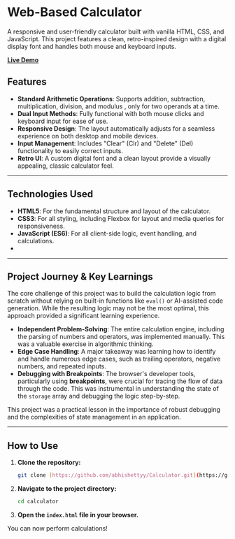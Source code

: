 # Web-Based Calculator

A responsive and user-friendly calculator built with vanilla HTML, CSS, and JavaScript. This project features a clean, 
retro-inspired design with a digital display font and handles both mouse and keyboard inputs.

[**Live Demo**](https://abhishettyy.github.io/Calculator/) 

## Features

* **Standard Arithmetic Operations**: Supports addition, subtraction, multiplication, division, and modulus , only for two operands at a time.
* **Dual Input Methods**: Fully functional with both mouse clicks and keyboard input for ease of use.
* **Responsive Design**: The layout automatically adjusts for a seamless experience on both desktop and mobile devices.
* **Input Management**: Includes "Clear" (Clr) and "Delete" (Del) functionality to easily correct inputs.
* **Retro UI**: A custom digital font and a clean layout provide a visually appealing, classic calculator feel.

---

## Technologies Used

* **HTML5**: For the fundamental structure and layout of the calculator.
* **CSS3**: For all styling, including Flexbox for layout and media queries for responsiveness.
* **JavaScript (ES6)**: For all client-side logic, event handling, and calculations.
* 
---
## Project Journey & Key Learnings

The core challenge of this project was to build the calculation logic from scratch without relying on built-in functions like `eval()` or AI-assisted code generation. While the resulting logic may not be the most optimal, this approach provided a significant learning experience.

* **Independent Problem-Solving**: The entire calculation engine, including the parsing of numbers and operators, was implemented manually. This was a valuable exercise in algorithmic thinking.
* **Edge Case Handling**: A major takeaway was learning how to identify and handle numerous edge cases, such as trailing operators, negative numbers, and repeated inputs.
* **Debugging with Breakpoints**: The browser's developer tools, particularly using **breakpoints**, were crucial for tracing the flow of data through the code. This was instrumental in understanding the state of the `storage` array and debugging the logic step-by-step.

This project was a practical lesson in the importance of robust debugging and the complexities of state management in an application.

---

## How to Use

1.  **Clone the repository:**
    ```bash
    git clone [https://github.com/abhishettyy/Calculator.git](https://github.com/abhishettyy/Calculator.git)
    ```
2.  **Navigate to the project directory:**
    ```bash
    cd calculator
    ```
3.  **Open the `index.html` file in your browser.**

You can now perform calculations!
